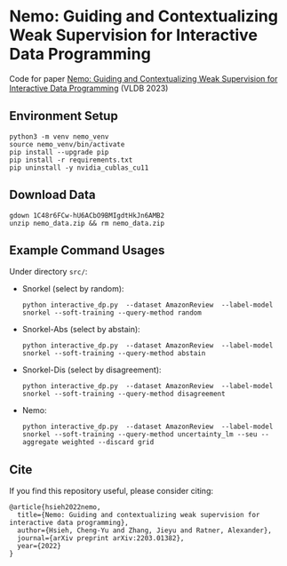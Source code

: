 # Nemo: Guiding and Contextualizing Weak Supervision for Interactive Data Programming
Code for paper [Nemo: Guiding and Contextualizing Weak Supervision for Interactive Data Programming](https://arxiv.org/abs/2203.01382) (VLDB 2023)


## Environment Setup
```
python3 -m venv nemo_venv
source nemo_venv/bin/activate
pip install --upgrade pip
pip install -r requirements.txt
pip uninstall -y nvidia_cublas_cu11
```

## Download Data
```
gdown 1C48r6FCw-hU6ACbO9BMIgdtHkJn6AMB2
unzip nemo_data.zip && rm nemo_data.zip
```

## Example Command Usages
Under directory `src/`:
- Snorkel (select by random):
  ```
  python interactive_dp.py  --dataset AmazonReview  --label-model snorkel --soft-training --query-method random
  ```
- Snorkel-Abs (select by abstain):
  ```
  python interactive_dp.py  --dataset AmazonReview  --label-model snorkel --soft-training --query-method abstain
  ```
- Snorkel-Dis (select by disagreement):
  ```
  python interactive_dp.py  --dataset AmazonReview  --label-model snorkel --soft-training --query-method disagreement
  ```
- Nemo:
  ```
  python interactive_dp.py  --dataset AmazonReview  --label-model snorkel --soft-training --query-method uncertainty_lm --seu --aggregate weighted --discard grid
  ```


## Cite
If you find this repository useful, please consider citing:
```
@article{hsieh2022nemo,
  title={Nemo: Guiding and contextualizing weak supervision for interactive data programming},
  author={Hsieh, Cheng-Yu and Zhang, Jieyu and Ratner, Alexander},
  journal={arXiv preprint arXiv:2203.01382},
  year={2022}
}
```
